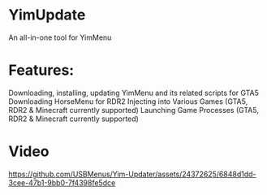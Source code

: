 # YimUpdate
An all-in-one tool for YimMenu

# Features:
Downloading, installing, updating YimMenu and its related scripts for GTA5
Downloading HorseMenu for RDR2
Injecting into Various Games (GTA5, RDR2 & Minecraft currently supported)
Launching Game Processes (GTA5, RDR2 & Minecraft currently supported)


# Video
https://github.com/USBMenus/Yim-Updater/assets/24372625/6848d1dd-3cee-47b1-9bb0-7f4398fe5dce
